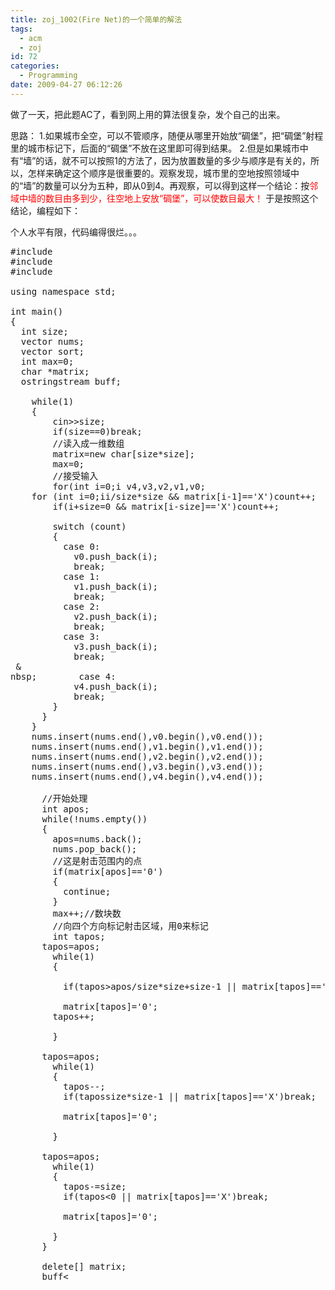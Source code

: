 ```yaml
---
title: zoj_1002(Fire Net)的一个简单的解法
tags:
  - acm
  - zoj
id: 72
categories:
  - Programming
date: 2009-04-27 06:12:26
---
```


做了一天，把此题AC了，看到网上用的算法很复杂，发个自己的出来。

思路：
1.如果城市全空，可以不管顺序，随便从哪里开始放“碉堡”，把“碉堡”射程里的城市标记下，后面的“碉堡”不放在这里即可得到结果。
2.但是如果城市中有“墙”的话，就不可以按照1的方法了，因为放置数量的多少与顺序是有关的，所以，怎样来确定这个顺序是很重要的。观察发现，城市里的空地按照领域中的“墙”的数量可以分为五种，即从0到4。再观察，可以得到这样一个结论：按<span style="color: #ff0000">邻域中墙的数目由多到少，往空地上安放“碉堡”，可以使数目最大！
</span>于是按照这个结论，编程如下：

<!--more-->
个人水平有限，代码编得很烂。。。

<pre lang="cpp">
#include <iostream>
#include <vector>
#include <sstream>

using namespace std;

int main()
{
  int size;
  vector<int> nums;
  vector</int><int> sort;
  int max=0;
  char *matrix;
  ostringstream buff;

    while(1)
    {
        cin>>size;
        if(size==0)break;
        //读入成一维数组
        matrix=new char[size*size];
        max=0;
        //接受输入
        for(int i=0;i<size *size;i++)
        {
          char temp;
        temp=cin.get();
        if(temp!='n')
                {
                   matrix[i]=temp;
                }
                else
                {
                    i--;
                }

        }
    //生成nums数组,这里写得太复杂了。。。
    vector<int> v4,v3,v2,v1,v0;
    for (int i=0;i</size><size *size;i++)
    {
      int count=0;
      if (matrix[i]=='.')
      {
        if(i+1<i/size*size+size-1 && matrix[i+1]=='X')count++;
        if(i-1>i/size*size && matrix[i-1]=='X')count++;
        if(i+size</size><size *size && matrix[i+size]=='X')count++;
        if(i-size>=0 && matrix[i-size]=='X')count++;

        switch (count)
        {
          case 0:
            v0.push_back(i);
            break;
          case 1:
            v1.push_back(i);
            break;
          case 2:
            v2.push_back(i);
            break;
          case 3:
            v3.push_back(i);
            break;
 &
nbsp;        case 4:
            v4.push_back(i);
            break;
        }
      }
    }
    nums.insert(nums.end(),v0.begin(),v0.end());
    nums.insert(nums.end(),v1.begin(),v1.end());
    nums.insert(nums.end(),v2.begin(),v2.end());
    nums.insert(nums.end(),v3.begin(),v3.end());
    nums.insert(nums.end(),v4.begin(),v4.end());

      //开始处理
      int apos;
      while(!nums.empty())
      {
        apos=nums.back();
        nums.pop_back();
        //这是射击范围内的点
        if(matrix[apos]=='0')
        {
          continue;
        }
        max++;//数块数
        //向四个方向标记射击区域，用0来标记
        int tapos;
      tapos=apos;
        while(1)
        {

          if(tapos>apos/size*size+size-1 || matrix[tapos]=='X')break;

          matrix[tapos]='0';
        tapos++;

        }

      tapos=apos;
        while(1)
        {
          tapos--;
          if(tapos<apos /size*size || matrix[tapos]=='X')break;

          matrix[tapos]='0';

        }

      tapos=apos;
        while(1)
        {
          tapos+=size;
          if(tapos>size*size-1 || matrix[tapos]=='X')break;

          matrix[tapos]='0';

        }

      tapos=apos;
        while(1)
        {
          tapos-=size;
          if(tapos&lt;0 || matrix[tapos]=='X')break;

          matrix[tapos]='0';

        }
      }

      delete[] matrix;
      buff< <max<<endl;
    }
    cout<<buff.str();
    return 0;
}
</pre></apos></size></int></sstream></vector></iostream></pre>